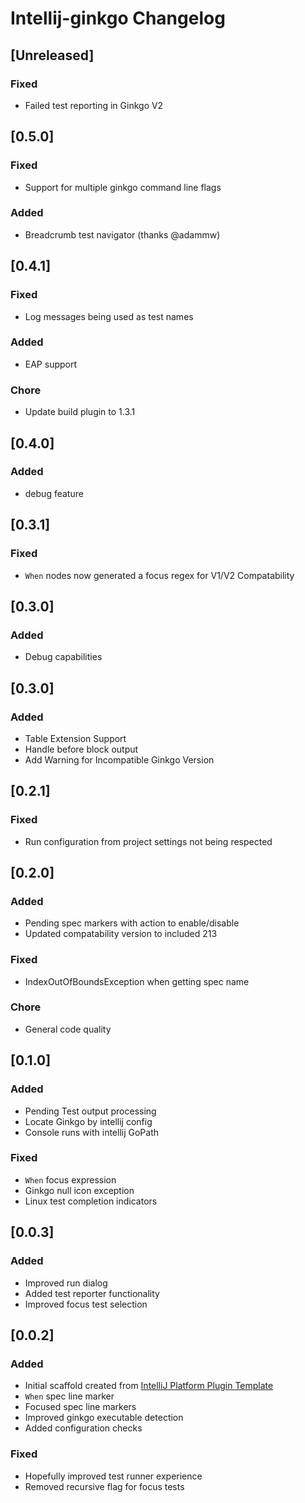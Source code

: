 <!-- Keep a Changelog guide -> https://keepachangelog.com -->

# Intellij-ginkgo Changelog

## [Unreleased]
### Fixed
- Failed test reporting in Ginkgo V2

## [0.5.0]
### Fixed
- Support for multiple ginkgo command line flags
### Added
- Breadcrumb test navigator (thanks @adammw)

## [0.4.1]
### Fixed
- Log messages being used as test names
### Added
- EAP support
### Chore
- Update build plugin to 1.3.1

## [0.4.0]
### Added
- debug feature

## [0.3.1]
### Fixed
- `When` nodes now generated a focus regex for V1/V2 Compatability

## [0.3.0]
### Added
- Debug capabilities

## [0.3.0]
### Added
- Table Extension Support
- Handle before block output
- Add Warning for Incompatible Ginkgo Version

## [0.2.1]
### Fixed
- Run configuration from project settings not being respected

## [0.2.0]
### Added
- Pending spec markers with action to enable/disable
- Updated compatability version to included 213

### Fixed
- IndexOutOfBoundsException when getting spec name

### Chore
- General code quality

## [0.1.0]
### Added
- Pending Test output processing
- Locate Ginkgo by intellij config
- Console runs with intellij GoPath

### Fixed
- `When` focus expression
- Ginkgo null icon exception
- Linux test completion indicators

## [0.0.3]
### Added 
- Improved run dialog
- Added test reporter functionality
- Improved focus test selection

## [0.0.2]
### Added
- Initial scaffold created from [IntelliJ Platform Plugin Template](https://github.com/JetBrains/intellij-platform-plugin-template)
- `When` spec line marker
- Focused spec line markers
- Improved ginkgo executable detection
- Added configuration checks

### Fixed
- Hopefully improved test runner experience
- Removed recursive flag for focus tests
